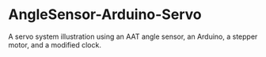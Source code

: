 # AngleSensor-Arduino-Servo
A servo system illustration using an AAT angle sensor, an Arduino, a stepper motor, and a modified clock.
